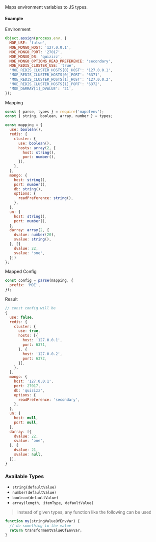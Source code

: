 Maps environment variables to JS types.

#### Example

Environment
```js
Object.assign(process.env, {
  MOE_USE: 'false',
  MOE_MONGO_HOST: '127.0.0.1',
  MOE_MONGO_PORT: '27017',
  MOE_MONGO_DB: 'quizizz',
  MOE_MONGO_OPTIONS_READ_PREFERENCE: 'secondary',
  MOE_REDIS_CLUSTER_USE: 'true',
  'MOE_REDIS_CLUSTER_HOSTS[0]_HOST': '127.0.0.1',
  'MOE_REDIS_CLUSTER_HOSTS[0]_PORT': '6371',
  'MOE_REDIS_CLUSTER_HOSTS[1]_HOST': '127.0.0.2',
  'MOE_REDIS_CLUSTER_HOSTS[1]_PORT': '6372',
  'MOE_DARRAY[1]_DVALUE': '21',
});
```

Mapping
```js
const { parse, types } = require('mapofenv');
const { string, boolean, array, number } = types;

const mapping = {
  use: boolean(),
  redis: {
    cluster: {
      use: boolean(),
      hosts: array(2, {
        host: string(),
        port: number(),
      }),
    },
  },
  mongo: {
    host: string(),
    port: number(),
    db: string(),
    options: {
      readPreference: string(),
    },
  },
  un: {
    host: string(),
    port: number(),
  },
  darray: array(2, {
    dvalue: number(20),
    svalue: string(),
  }, [{
    dvalue: 22,
    svalue: 'one',
  }])
};
```

Mapped Config
```js
const config = parse(mapping, {
  prefix: 'MOE',
});
```

Result
```js
// const config will be
{
  use: false,
  redis: {
    cluster: {
      use: true,
      hosts: [{
        host: '127.0.0.1',
        port: 6371,
      }, {
        host: '127.0.0.2',
        port: 6372,
      }],
    },
  },
  mongo: {
    host: '127.0.0.1',
    port: 27017,
    db: 'quizizz',
    options: {
      readPreference: 'secondary',
    },
  },
  un: {
    host: null,
    port: null,
  },
  darray: [{
    dvalue: 22,
    svalue: 'one',
  }, {
    dvalue: 21,
    svalue: null,
  }],
}
```

### Available Types
- `string(defaultValue)`
- `number(defaultValue)`
- `boolean(defaultValue)`
- `array(length, itemType, defaultValue)`

> Instead of given types, any function like the following can be used

```js
function my(stringValueOfEnvVar) {
  // do something to the value
  return transformentValueOfEnvVar;
}
```